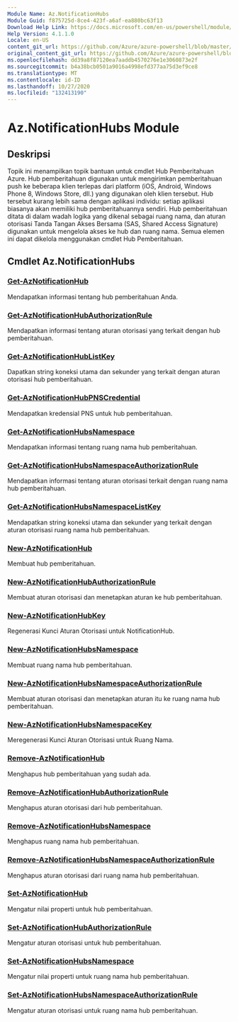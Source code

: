 ```yaml
---
Module Name: Az.NotificationHubs
Module Guid: f875725d-8ce4-423f-a6af-ea880bc63f13
Download Help Link: https://docs.microsoft.com/en-us/powershell/module/az.notificationhubs
Help Version: 4.1.1.0
Locale: en-US
content_git_url: https://github.com/Azure/azure-powershell/blob/master/src/NotificationHubs/NotificationHubs/help/Az.NotificationHubs.md
original_content_git_url: https://github.com/Azure/azure-powershell/blob/master/src/NotificationHubs/NotificationHubs/help/Az.NotificationHubs.md
ms.openlocfilehash: dd39a8f87120ea7aaddb4570276e1e3060873e2f
ms.sourcegitcommit: b4a38bcb0501a9016a4998efd377aa75d3ef9ce8
ms.translationtype: MT
ms.contentlocale: id-ID
ms.lasthandoff: 10/27/2020
ms.locfileid: "132413190"
---
```

# Az.NotificationHubs Module
## Deskripsi
Topik ini menampilkan topik bantuan untuk cmdlet Hub Pemberitahuan Azure. Hub pemberitahuan digunakan untuk mengirimkan pemberitahuan push ke beberapa klien terlepas dari platform (iOS, Android, Windows Phone 8, Windows Store, dll.) yang digunakan oleh klien tersebut. Hub tersebut kurang lebih sama dengan aplikasi individu: setiap aplikasi biasanya akan memiliki hub pemberitahuannya sendiri. Hub pemberitahuan ditata di dalam wadah logika yang dikenal sebagai ruang nama, dan aturan otorisasi Tanda Tangan Akses Bersama (SAS, Shared Access Signature) digunakan untuk mengelola akses ke hub dan ruang nama. Semua elemen ini dapat dikelola menggunakan cmdlet Hub Pemberitahuan.

## Cmdlet Az.NotificationHubs
### [Get-AzNotificationHub](Get-AzNotificationHub.md)
Mendapatkan informasi tentang hub pemberitahuan Anda.

### [Get-AzNotificationHubAuthorizationRule](Get-AzNotificationHubAuthorizationRule.md)
Mendapatkan informasi tentang aturan otorisasi yang terkait dengan hub pemberitahuan.

### [Get-AzNotificationHubListKey](Get-AzNotificationHubListKey.md)
Dapatkan string koneksi utama dan sekunder yang terkait dengan aturan otorisasi hub pemberitahuan.

### [Get-AzNotificationHubPNSCredential](Get-AzNotificationHubPNSCredential.md)
Mendapatkan kredensial PNS untuk hub pemberitahuan.

### [Get-AzNotificationHubsNamespace](Get-AzNotificationHubsNamespace.md)
Mendapatkan informasi tentang ruang nama hub pemberitahuan.

### [Get-AzNotificationHubsNamespaceAuthorizationRule](Get-AzNotificationHubsNamespaceAuthorizationRule.md)
Mendapatkan informasi tentang aturan otorisasi terkait dengan ruang nama hub pemberitahuan.

### [Get-AzNotificationHubsNamespaceListKey](Get-AzNotificationHubsNamespaceListKey.md)
Mendapatkan string koneksi utama dan sekunder yang terkait dengan aturan otorisasi ruang nama hub pemberitahuan.

### [New-AzNotificationHub](New-AzNotificationHub.md)
Membuat hub pemberitahuan.

### [New-AzNotificationHubAuthorizationRule](New-AzNotificationHubAuthorizationRule.md)
Membuat aturan otorisasi dan menetapkan aturan ke hub pemberitahuan.

### [New-AzNotificationHubKey](New-AzNotificationHubKey.md)
Regenerasi Kunci Aturan Otorisasi untuk NotificationHub.

### [New-AzNotificationHubsNamespace](New-AzNotificationHubsNamespace.md)
Membuat ruang nama hub pemberitahuan.

### [New-AzNotificationHubsNamespaceAuthorizationRule](New-AzNotificationHubsNamespaceAuthorizationRule.md)
Membuat aturan otorisasi dan menetapkan aturan itu ke ruang nama hub pemberitahuan.

### [New-AzNotificationHubsNamespaceKey](New-AzNotificationHubsNamespaceKey.md)
Meregenerasi Kunci Aturan Otorisasi untuk Ruang Nama.

### [Remove-AzNotificationHub](Remove-AzNotificationHub.md)
Menghapus hub pemberitahuan yang sudah ada.

### [Remove-AzNotificationHubAuthorizationRule](Remove-AzNotificationHubAuthorizationRule.md)
Menghapus aturan otorisasi dari hub pemberitahuan.

### [Remove-AzNotificationHubsNamespace](Remove-AzNotificationHubsNamespace.md)
Menghapus ruang nama hub pemberitahuan.

### [Remove-AzNotificationHubsNamespaceAuthorizationRule](Remove-AzNotificationHubsNamespaceAuthorizationRule.md)
Menghapus aturan otorisasi dari ruang nama hub pemberitahuan.

### [Set-AzNotificationHub](Set-AzNotificationHub.md)
Mengatur nilai properti untuk hub pemberitahuan.

### [Set-AzNotificationHubAuthorizationRule](Set-AzNotificationHubAuthorizationRule.md)
Mengatur aturan otorisasi untuk hub pemberitahuan.

### [Set-AzNotificationHubsNamespace](Set-AzNotificationHubsNamespace.md)
Mengatur nilai properti untuk ruang nama hub pemberitahuan.

### [Set-AzNotificationHubsNamespaceAuthorizationRule](Set-AzNotificationHubsNamespaceAuthorizationRule.md)
Mengatur aturan otorisasi untuk ruang nama hub pemberitahuan.


